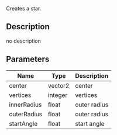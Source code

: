 Creates a star.



## Description
no description
## Parameters

<table>
<thead>
	<tr>
		<th>Name</th>
		<th>Type</th>
		<th>Description</th>
	</tr>
</thead>
<tr>
	<td>center</td>
	<td><div class='bg-teal-800 px-2 py-px text-white rounded-sm'>vector2</div></td>
	<td>center</td>
</tr>
<tr>
	<td>vertices</td>
	<td><div class='bg-orange-800 px-2 py-px text-white rounded-sm'>integer</div></td>
	<td>vertices</td>
</tr>
<tr>
	<td>innerRadius</td>
	<td><div class='bg-yellow-800 px-2 py-px text-white rounded-sm'>float</div></td>
	<td>outer radius</td>
</tr>
<tr>
	<td>outerRadius</td>
	<td><div class='bg-yellow-800 px-2 py-px text-white rounded-sm'>float</div></td>
	<td>outer radius</td>
</tr>
<tr>
	<td>startAngle</td>
	<td><div class='bg-yellow-800 px-2 py-px text-white rounded-sm'>float</div></td>
	<td>start angle</td>
</tr>
</table>